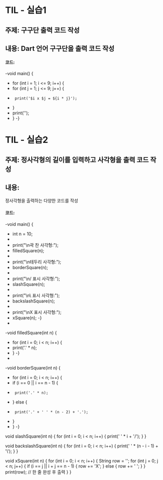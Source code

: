 # TIL - 실습1

## 주제: 구구단 출력 코드 작성

## 내용: Dart 언어 구구단을 출력 코드 작성

#### 코드:
-void main() {
-  for (int i = 1; i <= 9; i++) {
-    for (int j = 1; j <= 9; j++) {
-      print('$i x $j = ${i * j}');
-    }
-    print('');
-  }
-}


# TIL - 실습2

## 주제: 정사각형의 길이를 입력하고 사각형을 출력 코드 작성

## 내용:
정사각형을 출력하는 다양한 코드를 작성

#### 코드:
-void main() {
-  int n = 10;
-
-  print("\n곽 찬 사각형:");
-  filledSquare(n);
-
-  print("\n테두리 사각형:");
-  borderSquare(n);
-
-  print("\n/ 표시 사각형:");
-  slashSquare(n);
-
-  print("\n\\ 표시 사각형:");
-  backslashSquare(n);
-
-  print("\nX 표시 사각형:");
-  xSquare(n);
-}
-
-void filledSquare(int n) {
-  for (int i = 0; i < n; i++) {
-    print('.' * n);
-  }
-}
-
-void borderSquare(int n) {
-  for (int i = 0; i < n; i++) {
-    if (i == 0 || i == n - 1) {
-      print('.' * n);
-    } else {
-      print('.' + ' ' * (n - 2) + '.');
-    }
-  }
-}

void slashSquare(int n) {
  for (int i = 0; i < n; i++) {
    print(' ' * i + '/');
  }
}

void backslashSquare(int n) {
  for (int i = 0; i < n; i++) {
    print(' ' * (n - i - 1) + '\\');
  }
}

void xSquare(int n) {
  for (int i = 0; i < n; i++) {
    String row = '';
    for (int j = 0; j < n; j++) {
      if (i == j || i + j == n - 1) {
        row += 'X';
      } else {
        row += ' ';
      }
    }
    print(row); // 한 줄 완성 후 출력
  }
}
